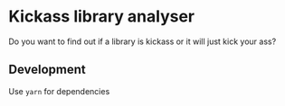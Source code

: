 # Kickass library analyser

Do you want to find out if a library is kickass or it will just kick your ass?

## Development
Use `yarn` for dependencies
